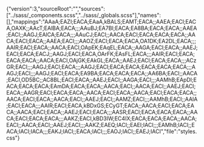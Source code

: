 
{"version":3,"sourceRoot":"","sources":["../sass/_components.scss","../sass/_globals.scss"],"names":[],"mappings":"AAaA;EAZI;EACA;EAaA,kBALS;EAMT;EACA;;AAEA;EACI;EACA,OAXK;;AAcT;EAlBA;EACA;;;AAuBJ;EA7BI;EACA;EA8BA;EACA;EACA;;AAEA;EACI;;AAGJ;EAlCA;EACA;;;AAuCJ;EACI;;AACA;EACI;EACA;EACA;EACA;;AACA;EACI;EACA;;AAEA;EACI;;;AAOZ;EACI;EACA;EACA,OA1DK;EA2DL;EACA;;;AAIR;EACI;EACA;;AACA;EACI,OApEK;EAqEL;EACA;;AAGA;EACI;EACA;;AAEJ;EACI;EACA;EACJ;;AAGJ;EACI;EACA,OArFK;EAsFL;EACA;;;AAIR;EACI;EACA;EACA;EACA;;AACA;EACI,OAjGK;EAkGL;EACA;;AAEJ;EACI;EACA;EACA;;;ACzGR;EACI;;;AAGJ;EACI;EACA;;;AAGJ;EACI;EACA;EACA;EACA;EACA;EACA;;;AAGJ;EACI;;;AAGJ;EACI;EACA;EA9BA;EACA;EACA;EACA;;AA6BA;EACI;;AACA;EACI,OD5BC;;AC8BL;EACI;EACA;;AAEJ;EACI;;AAGA;EACI;;;AAMhB;EApDI;EACA;EACA;EACA;EAmDA;EACA;EACA;;AACA;EACI;;AACA;EACI;;AAEJ;EACI;EACA;;AAGR;EACI;EACA;EACA;;AACA;EACI;EACA;;AACA;EACI;EACA;EACA;;AACA;EACI;EACA;;AACA;EACI;;AAEJ;EACI;;AAMZ;EACI;;;AAMhB;EACI;;AAIA;EACI;EACA;;;AAIR;EACI;EACA,kBDxGS;ECyGT;EACA;;AACA;EACI;EACA;EACA;;AACA;EACI;EACA;;AAEJ;EACI;EACA;;;AASR;EACI;EACA;EACA;EACA;;AACA;EACI;EACA;EACA;;;AAKZ;EACI,kBD3IW;EC4IX;EACA;EACA;EACA;;AACA;EACI;;AACA;EACI;;AAEJ;EACI;;;AAKZ;EAEQ;IACI;;EAEI;IACI;;;EAMhB;IACI;;EACA;IACI;IACA;;;EAKJ;IACI;;EACA;IACI;;;EAOJ;IACI;;EAEJ;IACI","file":"styles.css"}